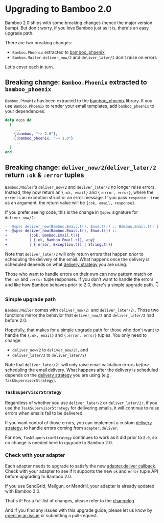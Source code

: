 Upgrading to Bamboo 2.0
=======================

Bamboo 2.0 ships with some breaking changes (hence the major version bump). But
don't worry, if you love Bamboo just as it is, there's an easy upgrade path.

There are two breaking changes:

- `Bamboo.Phoenix` extracted to [bamboo_phoenix]
- `Bamboo.Mailer.deliver_now/2` and `deliver_later/2` don't raise on errors

Let's cover each in turn.

## Breaking change: `Bamboo.Phoenix` extracted to `bamboo_phoenix`

`Bamboo.Phoenix` has been extracted to the [bamboo_phoenix] library. If you use
`Bamboo.Phoenix` to render your email templates, add `bamboo_phoenix` to your
dependencies:

```elixir
defp deps do
  [
    ...
    {:bamboo, "~> 2.0"},
    {:bamboo_phoenix, "~> 1.0"}
    ...
  ]
end
```

## Breaking change: `deliver_now/2`/`deliver_later/2` return `:ok` & `:error` tuples

`Bamboo.Mailer`'s `deliver_now/2` and `deliver_later/2` no longer raise errors.
Instead, they now return an `{:ok, email}` and `{:error, error}`, where the
`error` is an exception struct or an error message. If you pass `response:
true` as an argument, the return value will be `{:ok, email, response}`.

If you prefer seeing code, this is the change in `@spec` signature for
`deliver_now/2`:

```diff
-  @spec deliver_now(Bamboo.Email.t(), Enum.t()) :: Bamboo.Email.t() | {Bamboo.Email.t(), any}
+  @spec deliver_now(Bamboo.Email.t(), Enum.t()) ::
+          {:ok, Bamboo.Email.t()}
+          | {:ok, Bamboo.Email.t(), any}
+          | {:error, Exception.t() | String.t()}
```

Note that `deliver_later/2` will only return errors that happen _prior_ to
scheduling the delivery of the email. What happens once the delivery is
scheduled depends on what [delivery strategy] you are using.

Those who want to handle errors on their own can now pattern match on the `:ok`
and `:error` tuple responses. If you don't want to handle the errors and like
how Bamboo behaves prior to 2.0, there's a simple upgrade path. 👇

### Simple upgrade path

`Bamboo.Mailer` comes with `deliver_now/2!` and `deliver_later/2!`. Those two
functions mirror the behavior that `deliver_now/2` and `deliver_later/2` had
before 2.0.

Hopefully, that makes for a simple upgrade path for those who don't want to
handle the `{:ok, email}` and `{:error, error}` tuples. You only need to
change:

- `deliver_now/2` to `deliver_now/2!`, and
- `deliver_later/2` to `deliver_later/2!`

Note that `deliver_later/2!` will only raise email validation errors _before_
scheduling the email delivery. What happens after the delivery is scheduled
depends on the [delivery strategy] you are using (e.g.
`TaskSupervisorStrategy`).

### `TaskSupervisorStrategy`

Regardless of whether you use `deliver_later/2` or `deliver_later/2!`, if you
use the `TaskSupervisorStrategy` for delivering emails, it will continue to
raise errors when emails fail to be delivered.

If you want control of those errors, you can implement a custom [delivery
strategy], to handle errors coming from `adapter.deliver`.

For now, `TaskSupervisorStrategy` continues to work as it did prior to `2.0`,
so no change is needed here to upgrade to Bamboo 2.0.

### Check with your adapter

Each adapter needs to upgrade to satisfy the new [adapter.deliver callback].
Check with your adapter to see if it supports the new `ok` and `error` tuple
API before upgrading to Bamboo 2.0.

If you use SendGrid, Mailgun, or Mandrill, your adapter is already updated with
Bamboo 2.0.

That's it! For a full list of changes, please refer to the [changelog].

And if you find any issues with this upgrade guide, please let us know by
[opening an issue] or submitting a pull-request.

[adapter.deliver callback]: https://hexdocs.pm/bamboo/2.0.0/Bamboo.Adapter.html#c:deliver/2
[delivery strategy]: https://hexdocs.pm/bamboo/2.0.0/Bamboo.DeliverLaterStrategy.html
[opening an issue]: https://github.com/thoughtbot/bamboo/issues
[bamboo_phoenix]: https://hexdocs.pm/bamboo_phoenix
[changelog]: https://github.com/thoughtbot/bamboo/blob/master/CHANGELOG.md
